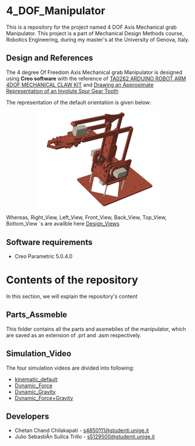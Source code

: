 # 4_DOF_Manipulator
This is a repository for the project named 4 DOF Axis Mechanical grab Manipulator. This project is a part of Mechanical Design Methods course, Robotics Engineering, during my master's at the University of Genova, Italy.


## Design and References
The 4 degree Of Freedom Axis Mechanical grab Manipulator is designed using **Creo software** with the reference of [TA0262 ARDUINO ROBOT ARM 4DOF MECHANICAL CLAW KIT](https://github.com/chetanchandc/4_DOF_Manipulator/blob/main/Instruction%20Manual.pdf) and  [Drawing an Approximate Representation of an Involute
Spur Gear Tooth](https://github.com/chetanchandc/4_DOF_Manipulator/blob/main/Approx_method_draw_involute_tooth_rev2.pdf)

The representation of the default orientation is given below:
<p align="center" width="100%">
    <img width="66%" src="https://github.com/chetanchandc/4_DOF_Manipulator/blob/main/Design_Views/Default_Orientation.png">
</p>

Whereas, Right_View, Left_View, Front_View, Back_View, Top_View, Bottom_View ´s are availble here [Design_Views](https://github.com/chetanchandc/4_DOF_Manipulator/tree/main/Design_Views)



## Software requirements

* Creo Parametric 5.0.4.0


# Contents of the repository
In this section, we will explain the repository's content

## Parts_Assmeble
This folder contains all the parts and assmeblies of the manipulator, which are saved as an extension of .prt and .asm respectively.

## Simulation_Video
The four simulation videos are divided into following:
 
* [kinematic_default](https://youtu.be/nhyxQuxYXv0)
* [Dynamic_Force](https://youtu.be/kdCy4Qo6PGs)
* [Dynamic_Gravity](https://youtu.be/cag580m3Yek)
* [Dynamic_Force+Gravity](https://youtu.be/vFfXcmw6Iw0)


## Developers

* Chetan Chand Chilakapati       - s4850111@studenti.unige.it
* Julio SebastiÃn Sullca Trillo  - s5129500@studenti.unige.it






